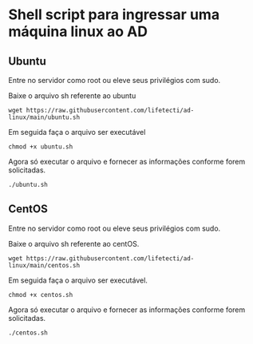 # Shell script para ingressar uma máquina linux ao AD

## Ubuntu

Entre no servidor como root ou eleve seus privilégios com sudo.

Baixe o arquivo sh referente ao ubuntu

```shell
wget https://raw.githubusercontent.com/lifetecti/ad-linux/main/ubuntu.sh
```
Em seguida faça o arquivo ser executável
```shell
chmod +x ubuntu.sh
```
Agora só executar o arquivo e fornecer as informações conforme forem solicitadas.
```shell
./ubuntu.sh
```

## CentOS

Entre no servidor como root ou eleve seus privilégios com sudo.

Baixe o arquivo sh referente ao centOS.

```shell
wget https://raw.githubusercontent.com/lifetecti/ad-linux/main/centos.sh
```
Em seguida faça o arquivo ser executável.
```shell
chmod +x centos.sh
```
Agora só executar o arquivo e fornecer as informações conforme forem solicitadas.
```shell
./centos.sh
```
